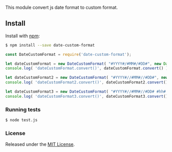 This module convert js date format to custom format.

## Install

Install with [npm](https://www.npmjs.com/):

```sh
$ npm install --save date-custom-format
```

```js
const DateCustomFormat = require('date-custom-format');

let dateCustomFormat = new DateCustomFormat( "#YYYY#/#MM#/#DD#", new Date() );
console.log( 'dateCustomFormat.convert()', dateCustomFormat.convert() );

let dateCustomFormat2 = new DateCustomFormat( "#YYYY#//#MM#//#DD#", new Date() );
console.log( 'dateCustomFormat2.convert()', dateCustomFormat2.convert() );

let dateCustomFormat3 = new DateCustomFormat( "#YYYY#//#MM#//#DD# #hh#:#mm#", new Date() );
console.log( 'dateCustomFormat3.convert()', dateCustomFormat3.convert() );
```

### Running tests
```sh
$ node test.js
```

### License

Released under the [MIT License](LICENSE).